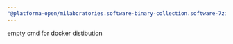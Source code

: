 ```yaml
---
"@platforma-open/milaboratories.software-binary-collection.software-7zip": patch
---
```


empty cmd for docker distibution
